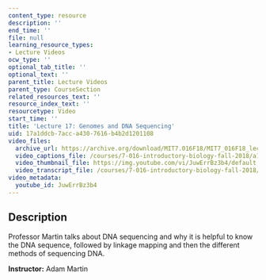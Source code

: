```yaml
---
content_type: resource
description: ''
end_time: ''
file: null
learning_resource_types:
- Lecture Videos
ocw_type: ''
optional_tab_title: ''
optional_text: ''
parent_title: Lecture Videos
parent_type: CourseSection
related_resources_text: ''
resource_index_text: ''
resourcetype: Video
start_time: ''
title: 'Lecture 17: Genomes and DNA Sequencing'
uid: 17a1ddcb-7acc-a430-7616-b4b2d1201108
video_files:
  archive_url: https://archive.org/download/MIT7.016F18/MIT7_016F18_lec17_300k.mp4
  video_captions_file: /courses/7-016-introductory-biology-fall-2018/a1ccdedb8f9a585b830e68ac74904ef7_JuwErrBz3b4.vtt
  video_thumbnail_file: https://img.youtube.com/vi/JuwErrBz3b4/default.jpg
  video_transcript_file: /courses/7-016-introductory-biology-fall-2018/fd5e95c77077042a9761293cff641d84_JuwErrBz3b4.pdf
video_metadata:
  youtube_id: JuwErrBz3b4
---
```


Description
-----------

Professor Martin talks about DNA sequencing and why it is helpful to know the DNA sequence, followed by linkage mapping and then the different methods of sequencing DNA.

**Instructor:** Adam Martin

